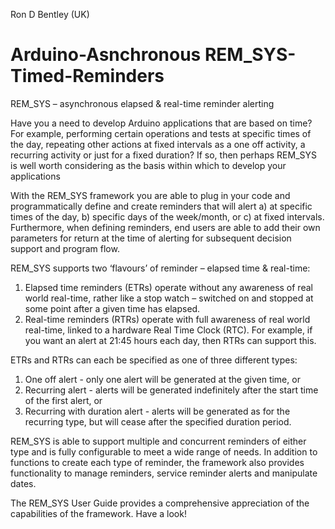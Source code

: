 Ron D Bentley (UK)
# Arduino-Asnchronous REM_SYS-Timed-Reminders

REM_SYS – asynchronous elapsed & real-time reminder alerting

Have you a need to develop Arduino applications that are based on time? For example, performing certain operations and tests at specific times of the day, repeating other actions at fixed intervals as a one off activity, a recurring activity or just for a fixed duration? If so, then perhaps REM_SYS is well worth considering as the basis within which to develop your applications

With the REM_SYS framework you are able to plug in your code and programmatically define and create reminders that will alert a) at specific times of the day, b) specific days of the week/month, or c) at fixed intervals. Furthermore, when defining reminders, end users are able to add their own parameters for return at the time of alerting for subsequent decision support and program flow.

REM_SYS supports two ‘flavours’ of reminder – elapsed time & real-time:

1. Elapsed time reminders (ETRs) operate without any awareness of real world real-time, rather like a stop watch – switched on and stopped at some point after a given time has elapsed.
2. Real-time reminders (RTRs) operate with full awareness of real world real-time, linked to a hardware Real Time Clock (RTC). For example, if you want an alert at 21:45 hours each day, then RTRs can support this.

ETRs and RTRs can each be specified as one of three different types:
1. One off alert - only one alert will be generated at the given time, or
2. Recurring alert - alerts will be generated indefinitely after the start time of the first alert, or
3. Recurring with duration alert - alerts will be generated as for the recurring type, but will cease after the specified duration period.

REM_SYS is able to support multiple and concurrent reminders of either type and is fully configurable to meet a wide range of needs.
In addition to functions to create each type of reminder, the framework also provides functionality to manage reminders, service reminder alerts and manipulate dates.

The REM_SYS User Guide provides a comprehensive appreciation of the capabilities of the framework.
Have a look!



 
